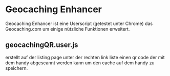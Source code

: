 Geocaching Enhancer
===================
Geocaching Enhancer ist eine Userscript (getestet unter Chrome) das Geocaching.com um einige nützliche Funktionen erweitert.

geocachingQR.user.js
--------------------
erstellt auf der listing page unter der rechten link liste einen qr code der mit dem handy abgescannt werden kann um den cache auf dem handy zu speichern.
  
